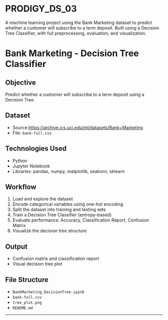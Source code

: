 # PRODIGY_DS_03
A machine learning project using the Bank Marketing dataset to predict whether a customer will subscribe to a term deposit. Built using a Decision Tree Classifier, with full preprocessing, evaluation, and visualization.

# Bank Marketing - Decision Tree Classifier

## Objective
Predict whether a customer will subscribe to a term deposit using a Decision Tree.

## Dataset
- Source:https://archive.ics.uci.edu/ml/datasets/Bank+Marketing
- File: `bank-full.csv`

## Technologies Used
- Python
- Jupyter Notebook
- Libraries: pandas, numpy, matplotlib, seaborn, sklearn

## Workflow
1. Load and explore the dataset
2. Encode categorical variables using one-hot encoding
3. Split the dataset into training and testing sets
4. Train a Decision Tree Classifier (entropy-based)
5. Evaluate performance: Accuracy, Classification Report, Confusion Matrix
6. Visualize the decision tree structure

## Output
- Confusion matrix and classification report
- Visual decision tree plot

## File Structure
- `BankMarketing_DecisionTree.ipynb`
- `bank-full.csv` 
- `tree_plot.png` 
- `README.md`

---



